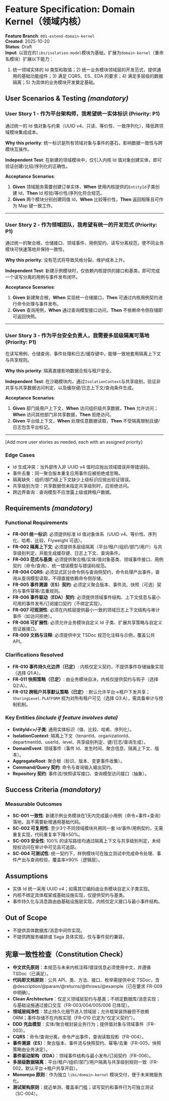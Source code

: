 # Feature Specification: Domain Kernel（领域内核）

**Feature Branch**: `001-extend-domain-kernel`  
**Created**: 2025-10-20  
**Status**: Draft  
**Input**: 以现在的`libs/isolation-model`模块为基础，扩展为`domain-kernel`（重命名模块）扩展以下能力：

1. 统一领域实体的 Id 类型和取值；2) 统一业务模块领域层的开发范式，提供通用的基础功能组件；3) 满足 CQRS、ES、EDA 的要求；4) 满足多层级的数据隔离；5) 为具体的业务模块开发奠定基础。

## User Scenarios & Testing _(mandatory)_

<!--
  IMPORTANT: User stories should be PRIORITIZED as user journeys ordered by importance.
  Each user story/journey must be INDEPENDENTLY TESTABLE - meaning if you implement just ONE of them,
  you should still have a viable MVP (Minimum Viable Product) that delivers value.

  Assign priorities (P1, P2, P3, etc.) to each story, where P1 is the most critical.
  Think of each story as a standalone slice of functionality that can be:
  - Developed independently
  - Tested independently
  - Deployed independently
  - Demonstrated to users independently
-->

### User Story 1 - 作为平台架构师，我希望统一实体标识 (Priority: P1)

通过统一的 Id 值对象与约束（UUID v4、只读、等价性、一致序列化），降低跨领域模块集成成本。

**Why this priority**: 统一标识是所有领域对象与事件的基石，影响数据一致性与跨模块互操作。

**Independent Test**: 在新建的领域模块中，仅引入内核 Id 值对象创建实体，即可验证创建/比较/序列化的正确性。

**Acceptance Scenarios**:

1. **Given** 领域服务需要创建订单实体，**When** 使用内核提供的`EntityId`子类创建 Id，**Then** Id 校验/等价性/序列化符合规范。
2. **Given** 两个模块分别创建同值 Id，**When** 比较等价性，**Then** 返回相等且可作为 Map 键一致工作。

---

### User Story 2 - 作为领域团队，我希望有统一的开发范式 (Priority: P1)

通过统一的聚合根、仓储接口、领域事件、用例契约、读写分离规范，使不同业务模块可快速落地并保持一致性。

**Why this priority**: 没有范式将导致风格分裂、维护成本上升。

**Independent Test**: 新建示例模块时，仅依赖内核提供的接口和基类，即可完成一个读写分离的用例与事件发布闭环。

**Acceptance Scenarios**:

1. **Given** 新建聚合根，**When** 实现统一仓储接口，**Then** 可通过内核用例契约进行命令处理与事件发布。
2. **Given** 查询用例，**When** 通过查询模型接口访问，**Then** 不依赖命令侧存储即可返回快照。

---

### User Story 3 - 作为平台安全负责人，我需要多层级隔离可落地 (Priority: P1)

在读写用例、仓储查询、事件处理和日志/缓存键中，能够一致地套用隔离上下文与共享规则。

**Why this priority**: 隔离直接影响数据合规与租户安全。

**Independent Test**: 在沙箱模块内，通过`IsolationContext`与共享级别，验证非共享与共享数据访问判定，以及缓存键/日志上下文/查询条件生成。

**Acceptance Scenarios**:

1. **Given** 部门级用户上下文，**When** 访问组织级共享数据，**Then** 允许访问；**When** 访问其他部门非共享数据，**Then** 拒绝访问。
2. **Given** 平台级上下文，**When** 处理任意数据读取，**Then** 不受隔离限制且键/日志包含平台标记。

---

[Add more user stories as needed, each with an assigned priority]

### Edge Cases

<!--
  ACTION REQUIRED: The content in this section represents placeholders.
  Fill them out with the right edge cases.
-->

- Id 生成冲突：当外部传入非 UUID v4 值时应抛出领域错误并带错误码。
- 事件去重：同一聚合版本重复应用事件应被拒绝或忽略。
- 隔离缺失：组织/部门级上下文缺少上级标识应抛出验证错误。
- 共享级别为空：共享数据但未指定共享级别时，应拒绝访问。
- 跨边界查询：查询模型不应泄露上级或跨租户数据。

## Requirements _(mandatory)_

<!--
  ACTION REQUIRED: The content in this section represents placeholders.
  Fill them out with the right functional requirements.
-->

### Functional Requirements

- **FR-001 统一标识**: 必须提供标准 Id 值对象体系（UUID v4、等价性、序列化、哈希、比较、Flyweight 可选）。
- **FR-002 隔离上下文**: 必须提供多层级隔离（平台/租户/组织/部门/用户）与共享级别判定，并能生成缓存键、日志上下文、查询条件。
- **FR-003 范式与基类**: 必须提供聚合根/实体/值对象基类、领域事件接口、用例契约（命令/查询）、统一错误模型与错误码规范。
- **FR-004 CQRS**: 必须显式区分命令侧与查询侧契约，命令处理产出事件，查询从查询模型读取，不得直接依赖命令侧存储。
- **FR-005 事件溯源（ES）契约**: 必须定义聚合版本、事件流、快照（可选）契约与事件幂等/去重规则。
- **FR-006 事件驱动（EDA）契约**: 必须提供领域事件结构、上下文信息与最小可用的事件发布/订阅接口契约（不绑定实现）。
- **FR-007 可观测性**: 必须在内核层提供最小一致的领域日志上下文结构与审计事件（如访问拒绝）。
- **FR-008 可扩展性**: 必须允许业务模块自定义 Id 子类、扩展共享策略与自定义验证器接口。
- **FR-009 文档与注释**: 必须提供中文 TSDoc 规范化注释与示例，覆盖公共 API。

### Clarifications Resolved

- **FR-010 事件持久化边界（已定）**: 内核仅定义契约，不提供事件存储抽象实现（选择 Q1:A）。
- **FR-011 快照策略（已定）**: 由业务模块自决，内核仅提供契约与钩子（选择 Q2:A）。
- **FR-012 跨租户共享默认策略（已定）**: 默认允许平台→租户下发共享；`SharingLevel.PLATFORM` 视为对所有租户可见（选择 Q3:A），需具备审计与控制机制。

### Key Entities _(include if feature involves data)_

- **EntityId<>/子类**: 通用实体标识（值、比较、哈希、序列化）。
- **IsolationContext**: 隔离上下文（tenantId、organizationId、departmentId、userId、level、共享级别判定、键/日志/查询生成）。
- **DomainEvent**: 领域事件（事件 Id、发生时间、聚合信息、隔离上下文、版本）。
- **AggregateRoot**: 聚合根（标识、版本、变更事件收集）。
- **Command/Query 契约**: 命令与查询输入输出契约。
- **Repository 契约**: 事件流/快照读写接口、查询模型访问接口（抽象）。

## Success Criteria _(mandatory)_

<!--
  ACTION REQUIRED: Define measurable success criteria.
  These must be technology-agnostic and measurable.
-->

### Measurable Outcomes

- **SC-001 一致性**: 新建示例业务模块在1天内完成最小用例（命令+事件+查询）落地，且不需要新增通用基础代码。
- **SC-002 可复用性**: 至少3个不同领域模块共用同一套 Id/事件/用例契约，无需重复实现，代码重复率下降≥50%。
- **SC-003 安全性**: 100% 的读写路径均通过隔离上下文与共享级别判定，未经授权访问在审计中可见且可追踪。
- **SC-004 可测试性**: 统一契约下，样例模块可在独立测试中完成命令处理、事件产出与查询校验，覆盖率≥90%（逻辑层）。

## Assumptions

- 实体 Id 统一采用 UUID v4；如需其它编码由业务模块自定义子类实现。
- 内核不绑定具体框架或基础设施实现，仅提供契约与基类。
- 事件持久化与消息路由由基础设施层实现，内核仅定义接口与最小事件结构。

## Out of Scope

- 不提供具体数据库/消息中间件实现。
- 不提供跨服务编排或 Saga 具体实现，仅与事件契约兼容。

## 宪章一致性检查（Constitution Check）

- **中文优先原则**：本规范与未来内核注释/错误信息必须使用中文，并遵循 TSDoc（已满足）。
- **代码即文档原则**：公共 API、类、方法、接口、枚举需提供中文 TSDoc，含 @description/@param/@returns/@throws/@example（已在要求 FR-009 中明确）。
- **Clean Architecture**：仅定义领域层契约与基类；不绑定数据库/消息实现；与基础设施通过接口交互（FR-003/004/005/006 已体现）。
- **领域层纯净性**：禁止持久化细节进入领域层；允许框架装饰器但不依赖 ORM；事件存储不在内核实现（FR-010 已定为“仅定义契约”）。
- **DDD 充血模型**：实体/聚合根封装业务行为；提供值对象与领域事件（FR-003）。
- **CQRS**：命令/查询分离，命令产出事件，查询读取投影（FR-004）。
- **事件溯源（ES）**：聚合版本、事件流与快照契约、幂等/去重（FR-005，快照策略由业务决定）。
- **事件驱动架构（EDA）**：领域事件结构与最小发布/订阅契约（FR-006）。
- **多层级数据隔离**：平台/租户/组织/部门/用户隔离与共享级别规则一致（FR-002，默认平台→租户共享开启）。
- **Monorepo 原则**：作为独立 `libs/domain-kernel` 模块交付，便于未来微服务化。
- **测试架构原则**：就近单测、覆盖率门槛；读写契约和事件行为可独立测试（SC-004）。
